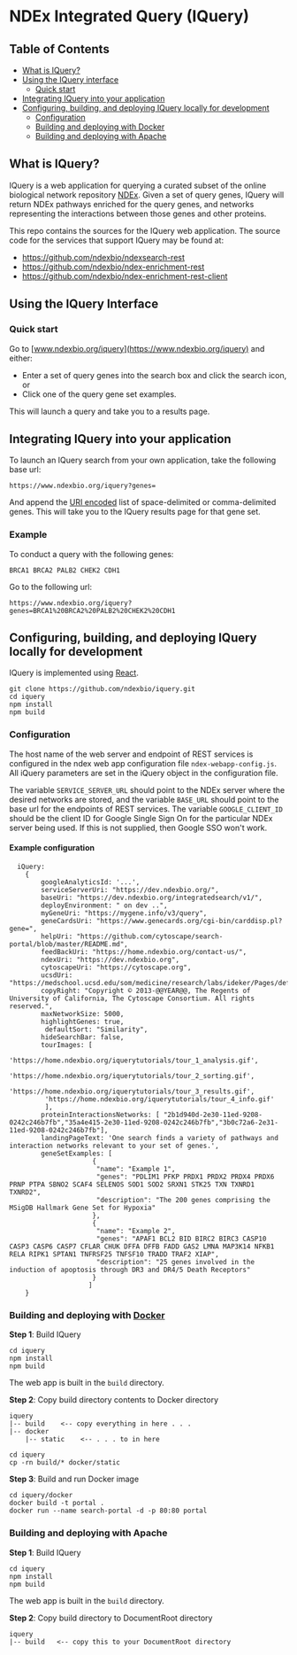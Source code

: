 # NDEx Integrated Query (IQuery)

## Table of Contents

* [What is IQuery?](#what-is-iquery)
* [Using the IQuery interface](#using-the-iquery-interface)
    * [Quick start](#quick-start)
* [Integrating IQuery into your application](#integrating-iquery-into-your-application)
* [Configuring, building, and deploying IQuery locally for development](#configuring-building-and-deploying-iquery-locally-for-development)
    * [Configuration](#configuration)
    * [Building and deploying with Docker](#building-and-deploying-with-docker)
    * [Building and deploying with Apache](#building-and-deploying-with-apache)

## What is IQuery?

IQuery is a web application for querying a curated subset of the online biological network repository [NDEx](https://ndexbio.org). Given a set of query genes, IQuery will return NDEx pathways enriched for the query genes, and networks representing the interactions between those genes and other proteins.

This repo contains the sources for the IQuery web application. 
The source code for the services that support IQuery may be found at: 
* https://github.com/ndexbio/ndexsearch-rest
* https://github.com/ndexbio/ndex-enrichment-rest
* https://github.com/ndexbio/ndex-enrichment-rest-client


## Using the IQuery Interface

### Quick start

Go to [www.ndexbio.org/iquery](https://www.ndexbio.org/iquery) and either:

* Enter a set of query genes into the search box and click the search icon, or
* Click one of the query gene set examples.

This will launch a query and take you to a results page. 

## Integrating IQuery into your application

To launch an IQuery search from your own application, take the following base url:

```
https://www.ndexbio.org/iquery?genes=
```

And append the [URI encoded](https://en.wikipedia.org/wiki/Percent-encoding) list of space-delimited or comma-delimited genes. This will take you to the IQuery results page for that gene set.

### Example

To conduct a query with the following genes:

```
BRCA1 BRCA2 PALB2 CHEK2 CDH1
```

Go to the following url:

```
https://www.ndexbio.org/iquery?genes=BRCA1%20BRCA2%20PALB2%20CHEK2%20CDH1
```

## Configuring, building, and deploying IQuery locally for development

IQuery is implemented using [React](https://reactjs.org/).

```
git clone https://github.com/ndexbio/iquery.git
cd iquery
npm install
npm build
```

### Configuration

The host name of the web server and endpoint of REST services is configured in the ndex web app configuration file `ndex-webapp-config.js`. All iQuery parameters are set in the iQuery object in the configuration file.

The variable `SERVICE_SERVER_URL` should point to the NDEx server where the desired networks are stored, and the variable `BASE_URL` should point to the base url for the endpoints of REST services. The variable `GOOGLE_CLIENT_ID` should be the client ID for Google Single Sign On for the particular NDEx server being used. If this is not supplied, then Google SSO won't work.

#### Example configuration
```
  iQuery:
    {
        googleAnalyticsId: '...',
        serviceServerUri: "https://dev.ndexbio.org/",
        baseUri: "https://dev.ndexbio.org/integratedsearch/v1/",
        deployEnvironment: " on dev ..",
        myGeneUri: "https://mygene.info/v3/query",
        geneCardsUri: "https://www.genecards.org/cgi-bin/carddisp.pl?gene=",
        helpUri: "https://github.com/cytoscape/search-portal/blob/master/README.md",
        feedBackUri: "https://home.ndexbio.org/contact-us/",
        ndexUri: "https://dev.ndexbio.org",
        cytoscapeUri: "https://cytoscape.org",
        ucsdUri: "https://medschool.ucsd.edu/som/medicine/research/labs/ideker/Pages/default.aspx",
        copyRight: "Copyright © 2013-@@YEAR@@, The Regents of University of California, The Cytoscape Consortium. All rights reserved.",
        maxNetworkSize: 5000,
        highlightGenes: true,
	     defaultSort: "Similarity",
        hideSearchBar: false,
        tourImages: [
         'https://home.ndexbio.org/iquerytutorials/tour_1_analysis.gif',
         'https://home.ndexbio.org/iquerytutorials/tour_2_sorting.gif',
         'https://home.ndexbio.org/iquerytutorials/tour_3_results.gif',
         'https://home.ndexbio.org/iquerytutorials/tour_4_info.gif'
         ],
        proteinInteractionsNetworks: [ "2b1d940d-2e30-11ed-9208-0242c246b7fb","35a4e415-2e30-11ed-9208-0242c246b7fb","3b0c72a6-2e31-11ed-9208-0242c246b7fb"],
        landingPageText: 'One search finds a variety of pathways and interaction networks relevant to your set of genes.',
        geneSetExamples: [
                     {
                      "name": "Example 1",
                      "genes": "PDLIM1 PFKP PRDX1 PRDX2 PRDX4 PRDX6 PRNP PTPA SBNO2 SCAF4 SELENOS SOD1 SOD2 SRXN1 STK25 TXN TXNRD1 TXNRD2",
                      "description": "The 200 genes comprising the MSigDB Hallmark Gene Set for Hypoxia"
                     },
                     {
                      "name": "Example 2",
                      "genes": "APAF1 BCL2 BID BIRC2 BIRC3 CASP10 CASP3 CASP6 CASP7 CFLAR CHUK DFFA DFFB FADD GAS2 LMNA MAP3K14 NFKB1 RELA RIPK1 SPTAN1 TNFRSF25 TNFSF10 TRADD TRAF2 XIAP",
                      "description": "25 genes involved in the induction of apoptosis through DR3 and DR4/5 Death Receptors"
                     }
                    ]
    }
```

### Building and deploying with [Docker](https://docs.docker.com/get-started/part2/)

**Step 1**: Build IQuery

```
cd iquery
npm install
npm build
```
The web app is built in the `build` directory.

**Step 2**: Copy build directory contents to Docker directory

```
iquery
|-- build    <-- copy everything in here . . .
|-- docker
    |-- static    <-- . . . to in here
```

```
cd iquery
cp -rn build/* docker/static
```

**Step 3**: Build and run Docker image
```
cd iquery/docker
docker build -t portal .
docker run --name search-portal -d -p 80:80 portal
```

### Building and deploying with Apache

**Step 1**: Build IQuery

```
cd iquery
npm install
npm build
```
The web app is built in the `build` directory.

**Step 2**: Copy build directory to DocumentRoot directory

```
iquery
|-- build   <-- copy this to your DocumentRoot directory
```
